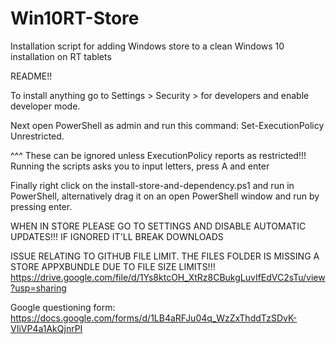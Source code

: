 # Win10RT-Store
Installation script for adding Windows store to a clean Windows 10 installation on RT tablets

README!!

To install anything go to Settings > Security > for developers and enable developer mode.

Next open PowerShell as admin and run this command: Set-ExecutionPolicy Unrestricted.

^^^ These can be ignored unless ExecutionPolicy reports as restricted!!! Running the scripts asks you to input letters, press A and enter

Finally right click on the install-store-and-dependency.ps1 and run in PowerShell, alternatively drag it on an open PowerShell window and run by pressing enter.

WHEN IN STORE PLEASE GO TO SETTINGS AND DISABLE AUTOMATIC UPDATES!!! IF IGNORED IT'LL BREAK DOWNLOADS

ISSUE RELATING TO GITHUB FILE LIMIT. THE FILES FOLDER IS MISSING A STORE APPXBUNDLE DUE TO FILE SIZE LIMITS!!!
https://drive.google.com/file/d/1Ys8ktcOH_XtRz8CBukgLuvIfEdVC2sTu/view?usp=sharing

Google questioning form:
https://docs.google.com/forms/d/1LB4aRFJu04q_WzZxThddTzSDvK-VIiVP4a1AkQjnrPI
